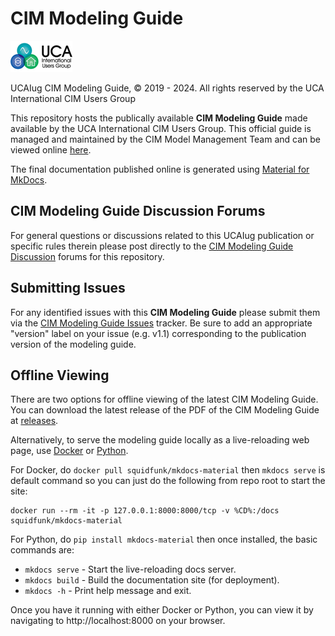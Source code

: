 # CIM Modeling Guide

![image](docs/images/media/image-header-1.png)

UCAIug CIM Modeling Guide, © 2019 - 2024. All rights reserved by the UCA International CIM Users Group

This repository hosts the publically available **CIM Modeling Guide** made available by the UCA International CIM Users Group. This official guide is managed and maintained by the CIM Model Management Team and can be viewed online [here](https://cim-mg.ucaiug.io/).

The final documentation published online is generated using [Material for MkDocs](https://squidfunk.github.io/mkdocs-material).

## CIM Modeling Guide Discussion Forums

For general questions or discussions related to this UCAIug publication or specific rules therein please post directly to the [CIM Modeling Guide Discussion](https://github.com/cimug-org/cim-modeling-guide/discussions) forums for this repository.

## Submitting Issues
For any identified issues with this **CIM Modeling Guide** please submit them via the [CIM Modeling Guide Issues](https://github.com/cimug-org/cim-modeling-guide/issues) tracker. Be sure to add an appropriate "version" label on your issue (e.g. v1.1) corresponding to the publication version of the modeling guide.

## Offline Viewing
There are two options for offline viewing of the latest CIM Modeling Guide. You can download the latest release of the PDF of the CIM Modeling Guide at [releases](https://github.com/cimug-org/cim-modeling-guide/releases). 

Alternatively, to serve the modeling guide locally as a live-reloading web page, use [Docker](https://www.docker.com/) or [Python](https://www.python.org/).

For Docker, do `docker pull squidfunk/mkdocs-material` then `mkdocs serve` is default command so you can just do the following from repo root to start the site:

    docker run --rm -it -p 127.0.0.1:8000:8000/tcp -v %CD%:/docs squidfunk/mkdocs-material

For Python, do `pip install mkdocs-material` then once installed, the basic commands are:

* `mkdocs serve` - Start the live-reloading docs server.
* `mkdocs build` - Build the documentation site (for deployment).
* `mkdocs -h` - Print help message and exit.

Once you have it running with either Docker or Python, you can view it by navigating to http://localhost:8000 on your browser.
